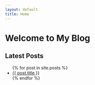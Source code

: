 ```yaml
---
layout: default
title: Home
---
```


# Welcome to My Blog

## Latest Posts

<ul>
  {% for post in site.posts %}
    <li><a href="{{ post.url | relative_url }}">{{ post.title }}</a></li>
  {% endfor %}
</ul>
